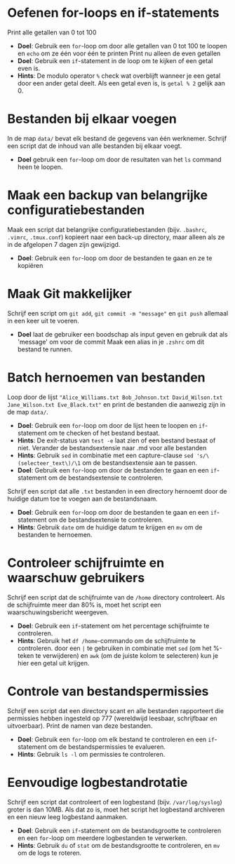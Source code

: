 # Oefenen for-loops en if-statements
Print alle getallen van 0 tot 100
+ **Doel**: Gebruik een `for`-loop om door alle getallen van 0 tot 100 te loopen en `echo` om ze één voor één te printen
Print nu alleen de even getallen
+ **Doel**: Gebruik een `if`-statement in de loop om te kijken of een getal even is.
+ **Hints**: De modulo operator `%` check wat overblijft wanneer je een getal door een ander getal deelt. Als een getal even is, is `getal % 2` gelijk aan 0.

# Bestanden bij elkaar voegen
In de map `data/` bevat elk bestand de gegevens  van één werknemer. Schrijf een script dat de inhoud van alle bestanden bij elkaar voegt.
+ **Doel** gebruik een `for`-loop om door de resultaten van het `ls` command heen te loopen.

# Maak een backup van belangrijke configuratiebestanden
Maak een script dat belangrijke configuratiebestanden (bijv. `.bashrc`, `.vimrc`, `.tmux.conf`) kopieert naar een back-up directory, maar alleen als ze in de afgelopen 7 dagen zijn gewijzigd.
+ **Doel**: Gebruik een `for`-loop om door de bestanden te gaan en ze te kopiëren

# Maak Git makkelijker
Schrijf een script om `git add`, `git commit -m "message"` en `git push` allemaal in een keer uit te voeren.
+ **Doel** laat de gebruiker een boodschap als input geven en gebruik dat als 'message' om voor de commit
Maak een alias in je `.zshrc` om dit bestand te runnen.

#  Batch hernoemen van bestanden
Loop door de lijst `"Alice_Williams.txt Bob_Johnson.txt David_Wilson.txt Jane_Wilson.txt Eve_Black.txt"` en  print de bestanden die aanwezig zijn in de map `data/`.
+ **Doel**: Gebruik een `for`-loop om door de lijst heen te loopen en `if`-statement om te checken of het bestand bestaat.
+ **Hints**: De exit-status van `test -e` laat zien of een bestand bestaat of niet. 
Verander de bestandsextensie naar .md voor alle bestanden
+ **Hints**: Gebruik `sed` in combinatie met een capture-clause `sed 's/\(selecteer_text\)/\1` om de bestandsextensie aan te passen.
+ **Doel**: Gebruik een `for`-loop om door de bestanden te gaan en een `if`-statement om de bestandsextensie te controleren.

Schrijf een script dat alle `.txt` bestanden in een directory hernoemt door de huidige datum toe te voegen aan de bestandsnaam.
+ **Doel**: Gebruik een `for`-loop om door de bestanden te gaan en een `if`-statement om de bestandsextensie te controleren.
+ **Hints**: Gebruik `date` om de huidige datum te krijgen en `mv` om de bestanden te hernoemen.

# Controleer schijfruimte en waarschuw gebruikers
Schrijf een script dat de schijfruimte van de `/home` directory controleert. Als de schijfruimte meer dan 80% is, moet het script een waarschuwingsbericht weergeven.
+ **Doel**: Gebruik een `if`-statement om het percentage schijfruimte te controleren.
+ **Hints**: Gebruik het `df /home`-commando om de schijfruimte te controleren. door een `|` te gebruiken in combinatie met `sed` (om het %-teken te verwijderen) en `awk` (om de juiste kolom te selecteren) kun je hier een getal uit krijgen.

# Controle van bestandspermissies
Schrijf een script dat een directory scant en alle bestanden rapporteert die permissies hebben ingesteld op 777 (wereldwijd leesbaar, schrijfbaar en uitvoerbaar). Print de namen van deze bestanden.
+ **Doel**: Gebruik een `for`-loop om elk bestand te controleren en een `if`-statement om de bestandspermissies te evalueren.
+ **Hints**: Gebruik `ls -l` om permissies te controleren.

# Eenvoudige logbestandrotatie
Schrijf een script dat controleert of een logbestand (bijv. `/var/log/syslog`) groter is dan 10MB. Als dat zo is, moet het script het logbestand archiveren en een nieuw leeg logbestand aanmaken.
+ **Doel**: Gebruik een `if`-statement om de bestandsgrootte te controleren en een `for`-loop om meerdere logbestanden te verwerken.
+ **Hints**: Gebruik `du` of `stat` om de bestandsgrootte te controleren, en `mv` om de logs te roteren.

